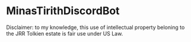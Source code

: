 # MinasTirithDiscordBot
Disclaimer: to my knowledge, this use of intellectual property beloning to the JRR Tolkien estate is fair use under US Law.
